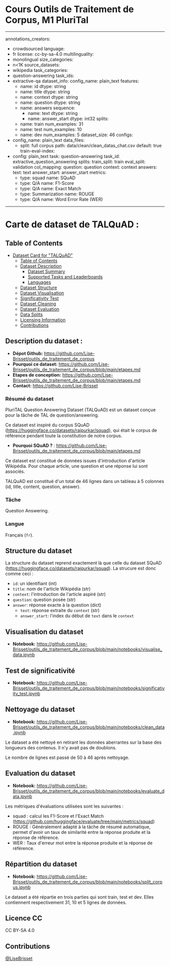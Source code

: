 # Cours Outils de Traitement de Corpus, M1 PluriTal

---
annotations_creators:
- crowdsourced
language:
- fr
license: cc-by-sa-4.0
multilinguality:
- monolingual
size_categories:
- n<1K
source_datasets:
- wikipedia
task_categories:
- question-answering
task_ids:
- extractive-qa
dataset_info:
  config_name: plain_text
  features:
  - name: id
    dtype: string
  - name: title
    dtype: string
  - name: context
    dtype: string
  - name: question
    dtype: string
  - name: answers
    sequence:
    - name: text
      dtype: string
    - name: answer_start
      dtype: int32
  splits:
  - name: train
    num_examples: 31
  - name: test
    num_examples: 10
  - name: dev
    num_examples: 5
  dataset_size: 46
configs:
- config_name: plain_text
  data_files:
  - split: full corpus
    path: data/clean/clean_datas_chat.csv
  default: true
train-eval-index:
- config: plain_text
  task: question-answering
  task_id: extractive_question_answering
  splits:
    train_split: train
    eval_split: validation
  col_mapping:
    question: question
    context: context
    answers:
      text: text
      answer_start: answer_start
  metrics:
  - type: squad
    name: SQuAD
  - type: Q/A
    name: F1-Score
  - type: Q/A
    name: Exact Match
  - type: Summarization
    name: ROUGE
  - type: Q/A
    name: Word Error Rate (WER)
---

# Carte de dataset de TALQuAD : 

## Table of Contents
- [Dataset Card for "TALQuAD"](#carte-de-dataset-de-talquad)
  - [Table of Contents](#table-of-contents)
  - [Dataset Description](#description-du-dataset)
    - [Dataset Summary](#resume-du-dataset)
    - [Supported Tasks and Leaderboards](#tache)
    - [Languages](#langue)
  - [Dataset Structure](#structure-du-dataset)
  - [Dataset Visualisation](#visualisation-du-dataset)
  - [Significativity Test](#test-de-significativite)
  - [Dataset Cleaning](#nettoyage-du-dataset)
  - [Dataset Evaluation](#evaluation-du-dataset)
  - [Data Splits](#repartition-du-dataset)
  - [Licensing Information](#licence-cc)
  - [Contributions](#contributions)

## Description du dataset : 

- **Dépot Github:** https://github.com/Lise-Brisset/outils_de_traitement_de_corpus
- **Pourquoi ce dataset:** https://github.com/Lise-Brisset/outils_de_traitement_de_corpus/blob/main/etapes.md
- **Etapes de conception:** https://github.com/Lise-Brisset/outils_de_traitement_de_corpus/blob/main/etapes.md
- **Contact:** https://github.com/Lise-Brisset

### Résumé du dataset

PluriTAL Question Answering Dataset (TALQuAD) est un dataset conçue pour la tâche de TAL de question/answering. 

Ce dataset est inspiré du corpus SQuAD (https://huggingface.co/datasets/rajpurkar/squad), qui était le corpus de référence pendant toute la constitution de notre corpus.

- **Pourquoi SQuAD ?** : https://github.com/Lise-Brisset/outils_de_traitement_de_corpus/blob/main/etapes.md

Ce dataset est constitué de données issues d'introduction d'article Wikipédia. Pour chaque article, une question et une réponse lui sont associés.

TALQuAD est constitué d'un total de 46 lignes dans un tableau à 5 colonnes (id, title, content, question, answer).

### Tâche 

Question Answering.

### Langue

Français (`fr`).

## Structure du dataset

La structure du dataset reprend exactement là que celle du dataset SQuAD (https://huggingface.co/datasets/rajpurkar/squad). 
La strucure est donc comme ceci : 

- `id`: un identifiant (int)
- `title`: nom de l'article Wikipédia (str)
- `context`: l'introduction de l'article aspiré (str)
- `question`: question posée (str)
- `answer`: réponse exacte à la question (dict)
  - `text`: réponse extraite du `context` (str)
  - `answer_start`: l'index du début de `text` dans le `context`

## Visualisation du dataset

- **Notebook:** https://github.com/Lise-Brisset/outils_de_traitement_de_corpus/blob/main/notebooks/visualise_data.ipynb

## Test de significativité

- **Notebook:** https://github.com/Lise-Brisset/outils_de_traitement_de_corpus/blob/main/notebooks/significativity_test.ipynb

## Nettoyage du dataset

- **Notebook:** https://github.com/Lise-Brisset/outils_de_traitement_de_corpus/blob/main/notebooks/clean_data.ipynb

Le dataset a été nettoyé en retirant les données aberrantes sur la base des longueurs des contenus. Il n'y avait pas de doublons.

Le nombre de lignes est passé de 50 à 46 après nettoyage.

## Evaluation du dataset 

- **Notebook:** https://github.com/Lise-Brisset/outils_de_traitement_de_corpus/blob/main/notebooks/evaluate_data.ipynb

Les métriques d'évaluations utilisées sont les suivantes : 
- squad : calcul les F1-Score et l'Exact Match (https://github.com/huggingface/evaluate/tree/main/metrics/squad)
- ROUGE : Généralement adapté à la tâche de résumé automatique, permet d'avoir un taux de similarité entre la réponse produite et la réponse de référence.
- WER : Taux d'erreur mot entre la réponse produite et la réponse de référence.

## Répartition du dataset

- **Notebook:** https://github.com/Lise-Brisset/outils_de_traitement_de_corpus/blob/main/notebooks/split_corpus.ipynb

Le dataset a été répartie en trois parties qui sont train, test et dev. Elles contiennent respectivement 31, 10 et 5 lignes de données.

## Licence CC 

CC BY-SA 4.0

## Contributions

[@LiseBrisset](https://github.com/Lise-Brisset)
